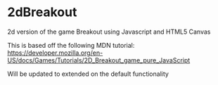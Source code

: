 # 2dBreakout

2d version of the game Breakout using Javascript and HTML5 Canvas

This is based off the following MDN tutorial: https://developer.mozilla.org/en-US/docs/Games/Tutorials/2D_Breakout_game_pure_JavaScript

Will be updated to extended on the default functionality
